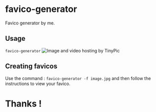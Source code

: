 # favico-generator
 Favico generator by me.
 
 ## Usage
 `favico-generator`
 <img src="http://i67.tinypic.com/2ewi9h0.png" border="0" alt="Image and video hosting by TinyPic">
 
 ## Creating favicos 
 Use the command : `favico-generator -f image.jpg` and then follow the instructions to view your favico.
 
 
 # Thanks !
